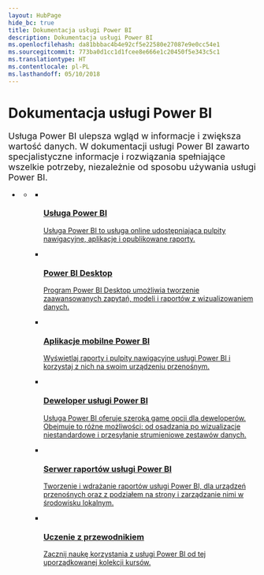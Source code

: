 ```yaml
---
layout: HubPage
hide_bc: true
title: Dokumentacja usługi Power BI
description: Dokumentacja usługi Power BI
ms.openlocfilehash: da81bbbac4b4e92cf5e22580e27087e9e0cc54e1
ms.sourcegitcommit: 773ba0d1cc1d1fcee8e666e1c20450f5e343c5c1
ms.translationtype: HT
ms.contentlocale: pl-PL
ms.lasthandoff: 05/10/2018
---
```

<div id="main" class="v2">
    <div class="container">
        <h1>Dokumentacja usługi Power BI</h1>
        <p style="font-size: 1.12rem;margin-bottom: 1rem;">Usługa Power BI ulepsza wgląd w informacje i zwiększa wartość danych. W dokumentacji usługi Power BI zawarto specjalistyczne informacje i rozwiązania spełniające wszelkie potrzeby, niezależnie od sposobu używania usługi Power BI.</p>
        <ul class="pivots">
            <li>
                <a href="#home"></a>
                <ul id="home">
                    <li>
                        <a href="#home-all"></a>
                        <ul id="home-all" class="cardsA">
                            <li>
                                <a href="power-bi-overview.md">
                                    <div class="cardSize">
                                        <div class="cardPadding">
                                            <div class="card">
                                                <div class="cardImageOuter">
                                                    <div class="cardImage">
                                                        <img src="https://docs.microsoft.com/en-us/media/hubs/powerbi/pbi-powerbi-logo.svg" alt="" />
                                                    </div>
                                                </div>
                                                <div class="cardText">
                                                    <h3>Usługa Power BI</h3>
                                                    <p>Usługa Power BI to usługa online udostępniająca pulpity nawigacyjne, aplikacje i opublikowane raporty.</p>
                                                </div>
                                            </div>
                                        </div>
                                    </div>
                                </a>
                            </li>
                            <li>
                                <a href="desktop-what-is-desktop.md">
                                    <div class="cardSize">
                                        <div class="cardPadding">
                                            <div class="card">
                                                <div class="cardImageOuter">
                                                    <div class="cardImage">
                                                        <img src="https://docs.microsoft.com/en-us/media/hubs/powerbi/pbi-desktop.svg" alt="" />
                                                    </div>
                                                </div>
                                                <div class="cardText">
                                                    <h3>Power BI Desktop</h3>
                                                    <p>Program Power BI Desktop umożliwia tworzenie zaawansowanych zapytań, modeli i raportów z wizualizowaniem danych.</p>
                                                </div>
                                            </div>
                                        </div>
                                    </div>
                                </a>
                            </li>
                            <li>
                                <a href="mobile-apps-for-mobile-devices.md">
                                    <div class="cardSize">
                                        <div class="cardPadding">
                                            <div class="card">
                                                <div class="cardImageOuter">
                                                    <div class="cardImage">
                                                        <img src="https://docs.microsoft.com/en-us/media/hubs/powerbi/pbi-mobile-apps.svg" alt="" />
                                                    </div>
                                                </div>
                                                <div class="cardText">
                                                    <h3>Aplikacje mobilne Power BI</h3>
                                                    <p>Wyświetlaj raporty i pulpity nawigacyjne usługi Power BI i korzystaj z nich na swoim urządzeniu przenośnym.</p>
                                                </div>
                                            </div>
                                        </div>
                                    </div>
                                </a>
                            </li>
                            <li>
                                <a href="developer/what-can-you-do.md">
                                    <div class="cardSize">
                                        <div class="cardPadding">
                                            <div class="card">
                                                <div class="cardImageOuter">
                                                    <div class="cardImage">
                                                        <img src="https://docs.microsoft.com/en-us/media/hubs/powerbi/pbi-developer.svg" alt="" />
                                                    </div>
                                                </div>
                                                <div class="cardText">
                                                    <h3>Deweloper usługi Power BI</h3>
                                                    <p>Usługa Power BI oferuje szeroką gamę opcji dla deweloperów. Obejmuje to różne możliwości: od osadzania po wizualizacje niestandardowe i przesyłanie strumieniowe zestawów danych.</p>
                                                </div>
                                            </div>
                                        </div>
                                    </div>
                                </a>
                            </li>
                            <li>
                                <a href="report-server/get-started.md">
                                    <div class="cardSize">
                                        <div class="cardPadding">
                                            <div class="card">
                                                <div class="cardImageOuter">
                                                    <div class="cardImage">
                                                        <img src="https://docs.microsoft.com/en-us/media/hubs/powerbi/pbi-report-server.svg" alt="" />
                                                    </div>
                                                </div>
                                                <div class="cardText">
                                                    <h3>Serwer raportów usługi Power BI</h3>
                                                    <p>Tworzenie i wdrażanie raportów usługi Power BI, dla urządzeń przenośnych oraz z podziałem na strony i zarządzanie nimi w środowisku lokalnym.</p>
                                                </div>
                                            </div>
                                        </div>
                                    </div>
                                </a>
                            </li>
                            <li>
                                <a href="guided-learning/index.md">
                                    <div class="cardSize">
                                        <div class="cardPadding">
                                            <div class="card">
                                                <div class="cardImageOuter">
                                                    <div class="cardImage">
                                                        <img src="https://docs.microsoft.com/en-us/media/hubs/powerbi/pbi-guided-learning.svg" alt="" />
                                                    </div>
                                                </div>
                                                <div class="cardText">
                                                    <h3>Uczenie z przewodnikiem</h3>
                                                    <p>Zacznij naukę korzystania z usługi Power BI od tej uporządkowanej kolekcji kursów.</p>
                                                </div>
                                            </div>
                                        </div>
                                    </div>
                                </a>
                            </li>
                        </ul>
                    </li>
                </ul>
            </li>
        </ul>
    </div>
</div>